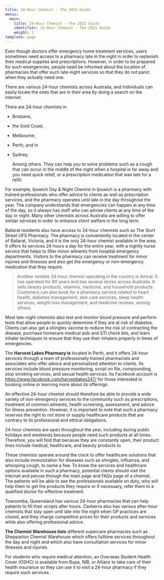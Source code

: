 ```yaml
---
title: 24-Hour Chemist - The 2021 Guide
menus:
  main:
    title: 24-Hour Chemist - The 2021 Guide
    identifier: 24-Hour Chemist - The 2021 Guide
    weight: 1
template: page
---
```

Even though doctors offer emergency home treatment services, users sometimes need access to a pharmacy late in the night in order to replenish their medical supplies and prescriptions. However, in order to be prepared for such emergencies, people need be informed about the location of pharmacies that offer such late-night services so that they do not panic when they actually need one. 

There are various 24-hour chemists across Australia, and individuals can easily locate the ones that are in their area by doing a search on the internet. 

There are 24-hour chemists in

* Brisbane,
* the Gold Coast, 
* Melbourne,
* Perth, and in 
* Sydney, 

  Among others. They can help you to solve problems such as a cough that can occur in the middle of the night when a hospital is far away and you need quick relief, or a prescription medication that was late for a refill. 

For example, Ipswich Day & Night Chemist in Ipswich is a pharmacy with trained professionals who offer advice to clients as well as prescription services, and the pharmacy operates until late in the day throughout the year. The company understands that emergencies can happen at any time of the day, so it always has staff who can advise clients at any time of the day or night. Many other chemists across Australia are willing to offer similar services in order to enhance client welfare in the long term. 

Ballarat residents also have access to 24-hour chemists such as The Sturt Street UFS Pharmacy. The pharmacy is conveniently located in the center of Ballarat, Victoria, and it is the only 24-hour chemist available in the area. It offers its services 24 hours a day for the entire year, with a nightly nurse service that helps to filter minor ailments from hospital emergency departments. Visitors to the pharmacy can receive treatment for minor injuries and illnesses and also get the emergency or non-emergency medication that they require. 

> Another notable 24-hour chemist operating in the country is Amcal. It has operated for 80 years and has several stores across Australia. It sells beauty products, vitamins, medicine, and household products. Customers can also book for a pharmacy service related to heart health, diabetes management, skin care services, sleep health services, weight loss management, and medicine reviews, among others. 

Most late-night chemists also test and monitor blood pressure and perform tests that allow people to quickly determine if they are at risk of diabetes. Clients can also get a shingles vaccine to reduce the risk of contracting the disease, purchase homecare medical aids and STI check kits, and learn inhaler techniques to ensure that they use their inhalers properly in times of emergencies. 

The **Harvest Lakes Pharmacy is** located in Perth, and it offers 24-hour services through a team of professionally trained pharmacists and associates who offer advice and personalized attention to clients. Its services include blood pressure monitoring, script on file, compounding, stop smoking services, and sexual health services. Its Facebook account is https://www.facebook.com/harvestlakes247/ for those interested in booking online or learning more about its offerings. 

An effective 24-hour chemist should therefore be able to provide a wide variety of non-emergency services to the community such as prescriptions, treatment of common ailments, health screening, assessment, and advice for illness prevention. However, it is important to note that such a pharmacy reserves the right to not store or supply healthcare products that are contrary to its professional and ethical obligations.  

24-hour chemists are open throughout the year, including during public holidays and weekends because people need such products at all times. Therefore, you will find that because they are constantly open, their product lines include medical, healthcare, and beauty products to 

These chemists operate around the clock to offer healthcare solutions that also include immunization for diseases such as shingles, influenza, and whooping cough, to name a few. To know the services and healthcare options available in such a pharmacy, potential clients should visit the internet and peruse through the main page and FAQs page of a chemist. The patients will be able to see the professionals available on duty, who will help them to get the products they require or if necessary, refer them to a qualified doctor for effective treatment. 

Towoomba, Queensland has various 24-hour pharmacies that can help patients to fill their scripts after hours. Canberra also has various after-hour chemists that stay open until late into the night when GP practices are closed, and they charge competitive prices for their products and services while also offering professional advice. 

**The Chemist Warehouse lists** different supercare pharmacies such as Shepparton Chemist Warehouse which offers fulltime services throughout the day and night and which also have consultation services for minor illnesses and injuries.

 For students who require medical attention, an Overseas Student Health Cover (OSHC) is available from Bupa, NIB, or Allianz to take care of their health insurance so they can use it to visit a 24-hour pharmacy if they require such services.
